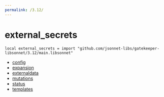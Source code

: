 ```yaml
---
permalink: /3.12/
---
```


# external_secrets

```jsonnet
local external_secrets = import "github.com/jsonnet-libs/gatekeeper-libsonnet/3.12/main.libsonnet"
```



* [config](config/index.md)
* [expansion](expansion/index.md)
* [externaldata](externaldata/index.md)
* [mutations](mutations/index.md)
* [status](status/index.md)
* [templates](templates/index.md)